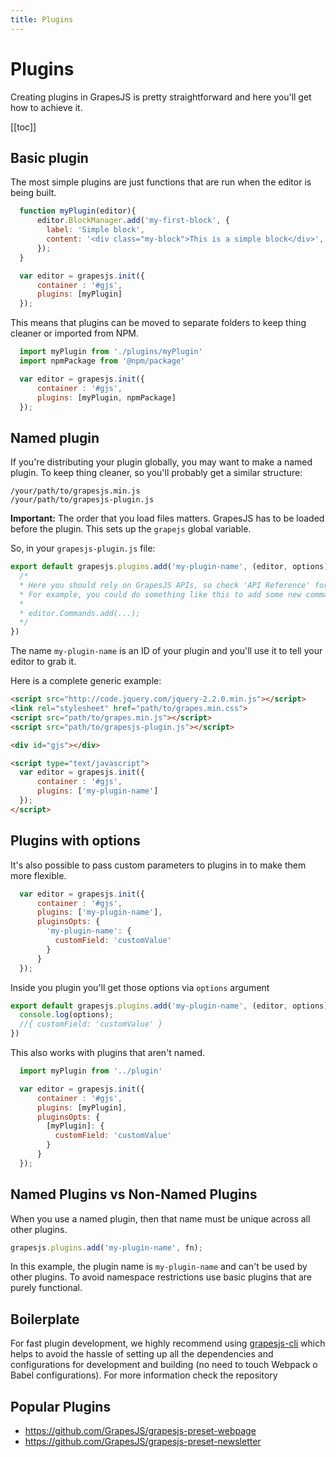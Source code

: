 ```yaml
---
title: Plugins
---
```


# Plugins

Creating plugins in GrapesJS is pretty straightforward and here you'll get how to achieve it.

[[toc]]

## Basic plugin

The most simple plugins are just functions that are run when the editor is being built.

```js
  function myPlugin(editor){
      editor.BlockManager.add('my-first-block', {
        label: 'Simple block',
        content: '<div class="my-block">This is a simple block</div>',
      });
  }

  var editor = grapesjs.init({
      container : '#gjs',
      plugins: [myPlugin]
  });
```

This means that plugins can be moved to separate folders to keep thing cleaner or imported from NPM.

```js
  import myPlugin from './plugins/myPlugin'
  import npmPackage from '@npm/package'

  var editor = grapesjs.init({
      container : '#gjs',
      plugins: [myPlugin, npmPackage]
  });
```



## Named plugin

If you're distributing your plugin globally, you may want to make a named plugin. To keep thing cleaner, so you'll probably get a similar structure:

```
/your/path/to/grapesjs.min.js
/your/path/to/grapesjs-plugin.js
```

**Important:** The order that you load files matters. GrapesJS has to be loaded before the plugin. This sets up the `grapejs` global variable.

So, in your `grapesjs-plugin.js` file:

```js
export default grapesjs.plugins.add('my-plugin-name', (editor, options) => {
  /*
  * Here you should rely on GrapesJS APIs, so check 'API Reference' for more info
  * For example, you could do something like this to add some new command:
  *
  * editor.Commands.add(...);
  */
})
```

The name `my-plugin-name` is an ID of your plugin and you'll use it to tell your editor to grab it.

Here is a complete generic example:

```html
<script src="http://code.jquery.com/jquery-2.2.0.min.js"></script>
<link rel="stylesheet" href="path/to/grapes.min.css">
<script src="path/to/grapes.min.js"></script>
<script src="path/to/grapesjs-plugin.js"></script>

<div id="gjs"></div>

<script type="text/javascript">
  var editor = grapesjs.init({
      container : '#gjs',
      plugins: ['my-plugin-name']
  });
</script>
```





## Plugins with options

It's also possible to pass custom parameters to plugins in to make them more flexible.

```js
  var editor = grapesjs.init({
      container : '#gjs',
      plugins: ['my-plugin-name'],
      pluginsOpts: {
        'my-plugin-name': {
          customField: 'customValue'
        }
      }
  });
```

Inside you plugin you'll get those options via `options` argument

```js
export default grapesjs.plugins.add('my-plugin-name', (editor, options) => {
  console.log(options);
  //{ customField: 'customValue' }
})
```

This also works with plugins that aren't named.

```js
  import myPlugin from '../plugin'

  var editor = grapesjs.init({
      container : '#gjs',
      plugins: [myPlugin],
      pluginsOpts: {
        [myPlugin]: {
          customField: 'customValue'
        }
      }
  });
```


## Named Plugins vs Non-Named Plugins

When you use a named plugin, then that name must be unique across all other plugins.

```js
grapesjs.plugins.add('my-plugin-name', fn);
```

In this example, the plugin name is `my-plugin-name` and can't be used by other plugins. To avoid namespace restrictions use basic plugins that are purely functional.

## Boilerplate

For fast plugin development, we highly recommend using [grapesjs-cli](https://github.com/GrapesJS/grapesjs-cli) which helps to avoid the hassle of setting up all the dependencies and configurations for development and building (no need to touch Webpack o Babel configurations). For more information check the repository


## Popular Plugins

 - https://github.com/GrapesJS/grapesjs-preset-webpage
 - https://github.com/GrapesJS/grapesjs-preset-newsletter
